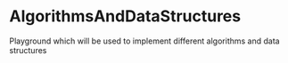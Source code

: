 # AlgorithmsAndDataStructures
Playground which will be used to implement different algorithms and data structures
